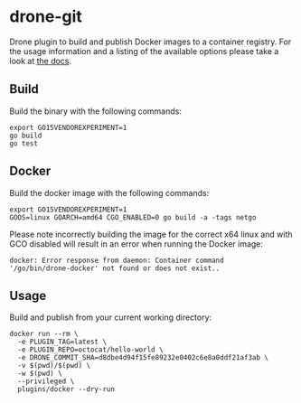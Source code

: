 # drone-git

Drone plugin to build and publish Docker images to a container registry. For the usage information and a listing of the available options please take a look at [the docs](DOCS.md).

## Build

Build the binary with the following commands:

```
export GO15VENDOREXPERIMENT=1
go build
go test
```

## Docker

Build the docker image with the following commands:

```
export GO15VENDOREXPERIMENT=1
GOOS=linux GOARCH=amd64 CGO_ENABLED=0 go build -a -tags netgo
```

Please note incorrectly building the image for the correct x64 linux and with GCO disabled will result in an error when running the Docker image:

```
docker: Error response from daemon: Container command
'/go/bin/drone-docker' not found or does not exist..
```

## Usage

Build and publish from your current working directory:

```
docker run --rm \
  -e PLUGIN_TAG=latest \
  -e PLUGIN_REPO=octocat/hello-world \
  -e DRONE_COMMIT_SHA=d8dbe4d94f15fe89232e0402c6e8a0ddf21af3ab \
  -v $(pwd)/$(pwd) \
  -w $(pwd) \
  --privileged \
  plugins/docker --dry-run
```
